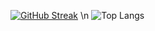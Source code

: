 [![GitHub Streak](https://streak-stats.demolab.com?user=j0hn-char&theme=rising-sun&hide_border=true&date_format=M%20j%5B%2C%20Y%5D&mode=weekly)](https://git.io/streak-stats) \n
![Top Langs](https://github-readme-stats.vercel.app/api/top-langs/?username=j0hn-char&layout=compact&theme=dark)

<!--
**j0hn-char/j0hn-char** is a ✨ _special_ ✨ repository because its `README.md` (this file) appears on your GitHub profile.

Here are some ideas to get you started:

- 🔭 I’m currently working on ...
- 🌱 I’m currently learning ...
- 👯 I’m looking to collaborate on ...
- 🤔 I’m looking for help with ...
- 💬 Ask me about ...
- 📫 How to reach me: ...
- 😄 Pronouns: ...
- ⚡ Fun fact: ...
-->
